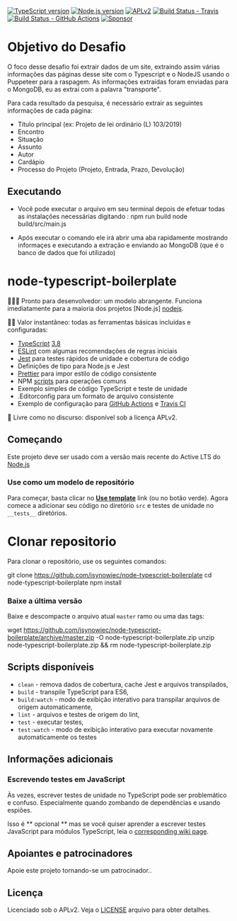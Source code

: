 [![TypeScript version][ts-badge]][typescript-38]
[![Node.js version][nodejs-badge]][nodejs]
[![APLv2][license-badge]][LICENSE]
[![Build Status - Travis][travis-badge]][travis-ci]
[![Build Status - GitHub Actions][gha-badge]][gha-ci]
[![Sponsor][sponsor-badge]][sponsor]

# Objetivo do Desafio 

O foco desse desafio foi extrair dados de um site, extraindo assim várias informações das páginas desse site com o Typescript e o NodeJS usando o Puppeteer para a raspagem. As informações extraídas foram enviadas para o MongoDB, eu as extraí com a palavra "transporte".


Para cada resultado da pesquisa, é necessário extrair as seguintes informações de cada página:
- Título principal (ex: Projeto de lei ordinário (L) 103/2019)
- Encontro
- Situação
- Assunto
- Autor
- Cardápio
- Processo do Projeto (Projeto, Entrada, Prazo, Devolução)

## Executando

- Você pode executar o arquivo em seu terminal depois de efetuar todas as instalaçôes necessárias digitando :
npm run build
node build/src/main.js

- Após executar o comando ele irá abrir uma aba rapidamente mostrando informaçes e executando a extração e enviando ao MongoDB (que é o banco de dados que foi utilizado)

# node-typescript-boilerplate

👩🏻‍💻 Pronto para desenvolvedor: um modelo abrangente. Funciona imediatamente para a maioria dos projetos [Node.js] [nodejs].

🏃🏽 Valor instantâneo: todas as ferramentas básicas incluídas e configuradas:

+ [TypeScript][typescript] [3.8][typescript-38]
+ [ESLint][eslint] com algumas recomendações de regras iniciais
+ [Jest][jest] para testes rápidos de unidade e cobertura de código
+ Definições de tipo para Node.js e Jest
+ [Prettier][prettier] para impor estilo de código consistente
+ NPM [scripts](#available-scripts) para operações comuns
+ Exemplo simples de código TypeScript e teste de unidade
+ .Editorconfig para um formato de arquivo consistente
+ Exemplo de configuração para [GitHub Actions][gh-actions] e [Travis CI][travis]

🤲 Livre como no discurso: disponível sob a licença APLv2.

## Começando

Este projeto deve ser usado com a versão mais recente do Active LTS do [Node.js][nodejs]

### Use como um modelo de repositório

Para começar, basta clicar no **[Use template][repo-template-action]** link (ou no botão verde). Agora comece a adicionar seu código no diretório `src` e testes de unidade no `__tests__` diretórios.

# Clonar repositorio

Para clonar o repositório, use os seguintes comandos:

git clone https://github.com/jsynowiec/node-typescript-boilerplate
cd node-typescript-boilerplate
npm install

### Baixe a última versão

Baixe e descompacte o arquivo atual `master` ramo ou uma das tags:


wget https://github.com/jsynowiec/node-typescript-boilerplate/archive/master.zip -O node-typescript-boilerplate.zip
unzip node-typescript-boilerplate.zip && rm node-typescript-boilerplate.zip

## Scripts disponíveis

+ ``clean`` - remova dados de cobertura, cache Jest e arquivos transpilados,
+ ``build`` - transpile TypeScript para ES6,
+ ``build:watch`` - modo de exibição interativo para transpilar arquivos de origem automaticamente,
+ ``lint`` - arquivos e testes de origem do lint,
+ ``test`` - executar testes,
+ ``test:watch`` - modo de exibição interativo para executar novamente automaticamente os testes

## Informações adicionais

### Escrevendo testes em JavaScript

Às vezes, escrever testes de unidade no TypeScript pode ser problemático e confuso. Especialmente quando zombando de dependências e usando espiões.

Isso é ** opcional ** mas se você quiser aprender a escrever testes JavaScript para módulos TypeScript, leia o [corresponding wiki page][wiki-js-tests].

## Apoiantes e patrocinadores

Apoie este projeto tornando-se um patrocinador..

## Licença
Licenciado sob o APLv2. Veja o [LICENSE](https://github.com/jsynowiec/node-typescript-boilerplate/blob/master/LICENSE) arquivo para obter detalhes.

[ts-badge]: https://img.shields.io/badge/TypeScript-3.8-blue.svg
[nodejs-badge]: https://img.shields.io/badge/Node.js->=%2012.13-blue.svg
[nodejs]: https://nodejs.org/dist/latest-v12.x/docs/api/
[travis-badge]: https://travis-ci.org/jsynowiec/node-typescript-boilerplate.svg?branch=master
[travis-ci]: https://travis-ci.org/jsynowiec/node-typescript-boilerplate
[gha-badge]: https://img.shields.io/endpoint.svg?url=https%3A%2F%2Factions-badge.atrox.dev%2Fjsynowiec%2Fnode-typescript-boilerplate%2Fbadge&style=flat
[gha-ci]: https://github.com/jsynowiec/node-typescript-boilerplate/actions
[typescript]: https://www.typescriptlang.org/
[typescript-38]: https://www.typescriptlang.org/docs/handbook/release-notes/typescript-3-8.html
[license-badge]: https://img.shields.io/badge/license-APLv2-blue.svg
[license]: https://github.com/jsynowiec/node-typescript-boilerplate/blob/master/LICENSE

[sponsor-badge]: https://img.shields.io/badge/♥-Sponsor-fc0fb5.svg
[sponsor]: https://github.com/sponsors/jsynowiec

[jest]: https://facebook.github.io/jest/
[eslint]: https://github.com/eslint/eslint
[wiki-js-tests]: https://github.com/jsynowiec/node-typescript-boilerplate/wiki/Unit-tests-in-plain-JavaScript
[prettier]: https://prettier.io
[gh-actions]: https://github.com/features/actions
[travis]: https://travis-ci.org

[repo-template-action]: https://github.com/jsynowiec/node-typescript-boilerplate/generate
